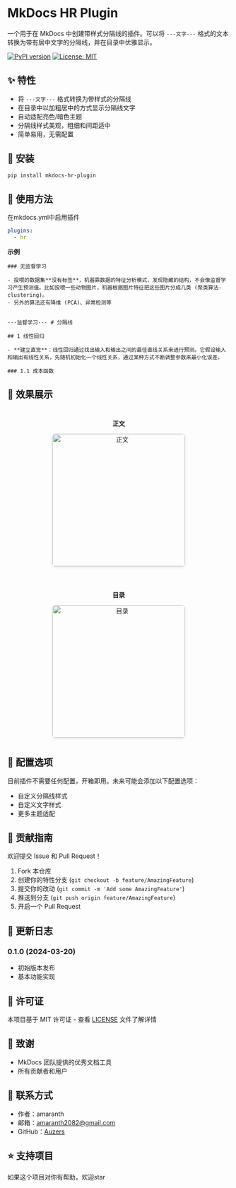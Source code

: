 # MkDocs HR Plugin

一个用于在 MkDocs 中创建带样式分隔线的插件。可以将 `---文字---` 格式的文本转换为带有居中文字的分隔线，并在目录中优雅显示。

[![PyPI version](https://badge.fury.io/py/mkdocs-hr-plugin.svg)](https://badge.fury.io/py/mkdocs-hr-plugin)
[![License: MIT](https://img.shields.io/badge/License-MIT-yellow.svg)](https://opensource.org/licenses/MIT)

## ✨ 特性

- 将 `---文字---` 格式转换为带样式的分隔线
- 在目录中以加粗居中的方式显示分隔线文字
- 自动适配亮色/暗色主题
- 分隔线样式美观，粗细和间距适中
- 简单易用，无需配置

## 🚀 安装

```bash
pip install mkdocs-hr-plugin
```

## 📖 使用方法

在mkdocs.yml中启用插件

```yaml
plugins:
  - hr
```

**示例**
```
### 无监督学习

- 投喂的数据集**没有标签**，机器靠数据的特征分析模式，发现隐藏的结构，不会像监督学习产生预测值。比如投喂一些动物图片，机器根据图片特征把这些图片分成几类 (聚类算法-clustering)。
- 另外的算法还有降维 (PCA)、异常检测等


---监督学习--- # 分隔线

## 1 线性回归

- **建立直觉**：线性回归通过找出输入和输出之间的最佳直线关系来进行预测。它假设输入和输出有线性关系，先随机初始化一个线性关系，通过某种方式不断调整参数来最小化误差。

### 1.1 成本函数 

```



## 🎨 效果展示

<div style="display: flex; justify-content: center; gap: 20px; flex-wrap: wrap;">
  <div style="text-align: center; margin: 10px;">
    <p><strong>正文</strong></p>
    <img src="https://cdn.jsdelivr.net/gh/Auzers/drawingbed/image/20250320110448217.png" 
         style="height: 300px; 
                width: auto; 
                border-radius: 6px; 
                box-shadow: 0 2px 6px rgba(0,0,0,0.1);" 
         alt="正文">
  </div>

  <div style="text-align: center; margin: 10px;">
    <p><strong>目录</strong></p>
    <img src="https://cdn.jsdelivr.net/gh/Auzers/drawingbed/image/20250320122637910.png" 
         style="height: 300px; 
                width: auto; 
                border-radius: 6px; 
                box-shadow: 0 2px 6px rgba(0,0,0,0.1);" 
         alt="目录">
  </div>
</div>

## 🔧 配置选项

目前插件不需要任何配置，开箱即用。未来可能会添加以下配置选项：
- 自定义分隔线样式
- 自定义文字样式
- 更多主题适配

## 🤝 贡献指南

欢迎提交 Issue 和 Pull Request！

1. Fork 本仓库
2. 创建你的特性分支 (`git checkout -b feature/AmazingFeature`)
3. 提交你的改动 (`git commit -m 'Add some AmazingFeature'`)
4. 推送到分支 (`git push origin feature/AmazingFeature`)
5. 开启一个 Pull Request

## 📝 更新日志

### 0.1.0 (2024-03-20)
- 初始版本发布
- 基本功能实现

## 📄 许可证

本项目基于 MIT 许可证 - 查看 [LICENSE](LICENSE) 文件了解详情

## 🙏 致谢

- MkDocs 团队提供的优秀文档工具
- 所有贡献者和用户

## 📮 联系方式

- 作者：amaranth
- 邮箱：amaranth2082@gmail.com
- GitHub：[Auzers](https://github.com/Auzers)

## ⭐ 支持项目

如果这个项目对你有帮助，欢迎star 
